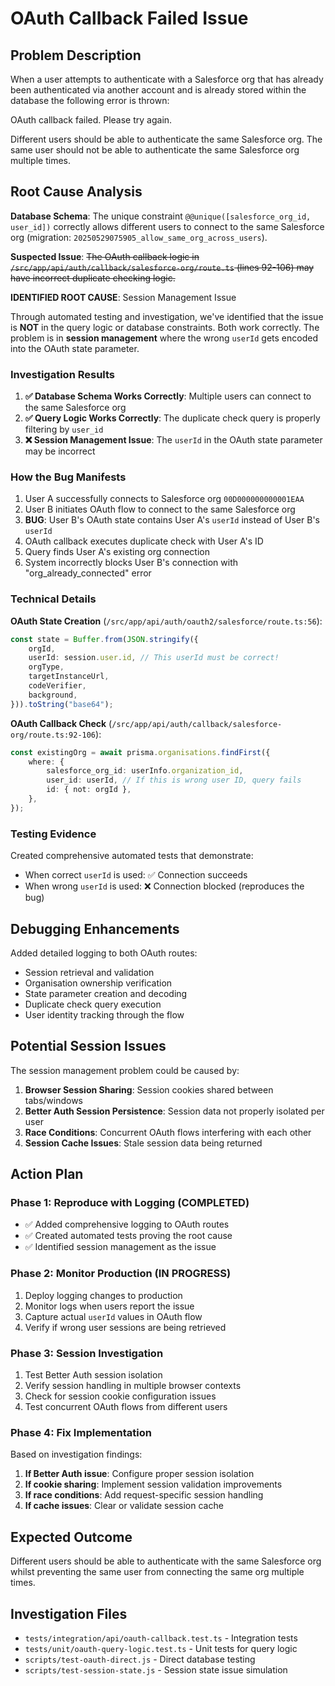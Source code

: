 # OAuth Callback Failed Issue

## Problem Description

When a user attempts to authenticate with a Salesforce org that has already been
authenticated via another account and is already stored within the database the
following error is thrown:

OAuth callback failed. Please try again.

Different users should be able to authenticate the same Salesforce org. The same
user should not be able to authenticate the same Salesforce org multiple times.

## Root Cause Analysis

**Database Schema**: The unique constraint
`@@unique([salesforce_org_id, user_id])` correctly allows different users to
connect to the same Salesforce org (migration:
`20250529075905_allow_same_org_across_users`).

**Suspected Issue**: ~~The OAuth callback logic in
`/src/app/api/auth/callback/salesforce-org/route.ts` (lines 92-106) may have
incorrect duplicate checking logic.~~

**IDENTIFIED ROOT CAUSE**: Session Management Issue

Through automated testing and investigation, we've identified that the issue is
**NOT** in the query logic or database constraints. Both work correctly. The
problem is in **session management** where the wrong `userId` gets encoded into
the OAuth state parameter.

### Investigation Results

1. **✅ Database Schema Works Correctly**: Multiple users can connect to the
   same Salesforce org
2. **✅ Query Logic Works Correctly**: The duplicate check query is properly
   filtering by `user_id`
3. **❌ Session Management Issue**: The `userId` in the OAuth state parameter
   may be incorrect

### How the Bug Manifests

1. User A successfully connects to Salesforce org `00D000000000001EAA`
2. User B initiates OAuth flow to connect to the same Salesforce org
3. **BUG**: User B's OAuth state contains User A's `userId` instead of User B's
   `userId`
4. OAuth callback executes duplicate check with User A's ID
5. Query finds User A's existing org connection
6. System incorrectly blocks User B's connection with "org_already_connected"
   error

### Technical Details

**OAuth State Creation** (`/src/app/api/auth/oauth2/salesforce/route.ts:56`):

```typescript
const state = Buffer.from(JSON.stringify({
    orgId,
    userId: session.user.id, // This userId must be correct!
    orgType,
    targetInstanceUrl,
    codeVerifier,
    background,
})).toString("base64");
```

**OAuth Callback Check**
(`/src/app/api/auth/callback/salesforce-org/route.ts:92-106`):

```typescript
const existingOrg = await prisma.organisations.findFirst({
    where: {
        salesforce_org_id: userInfo.organization_id,
        user_id: userId, // If this is wrong user ID, query fails
        id: { not: orgId },
    },
});
```

### Testing Evidence

Created comprehensive automated tests that demonstrate:

- When correct `userId` is used: ✅ Connection succeeds
- When wrong `userId` is used: ❌ Connection blocked (reproduces the bug)

## Debugging Enhancements

Added detailed logging to both OAuth routes:

- Session retrieval and validation
- Organisation ownership verification
- State parameter creation and decoding
- Duplicate check query execution
- User identity tracking through the flow

## Potential Session Issues

The session management problem could be caused by:

1. **Browser Session Sharing**: Session cookies shared between tabs/windows
2. **Better Auth Session Persistence**: Session data not properly isolated per
   user
3. **Race Conditions**: Concurrent OAuth flows interfering with each other
4. **Session Cache Issues**: Stale session data being returned

## Action Plan

### Phase 1: Reproduce with Logging (COMPLETED)

- ✅ Added comprehensive logging to OAuth routes
- ✅ Created automated tests proving the root cause
- ✅ Identified session management as the issue

### Phase 2: Monitor Production (IN PROGRESS)

1. Deploy logging changes to production
2. Monitor logs when users report the issue
3. Capture actual `userId` values in OAuth flow
4. Verify if wrong user sessions are being retrieved

### Phase 3: Session Investigation

1. Test Better Auth session isolation
2. Verify session handling in multiple browser contexts
3. Check for session cookie configuration issues
4. Test concurrent OAuth flows from different users

### Phase 4: Fix Implementation

Based on investigation findings:

1. **If Better Auth issue**: Configure proper session isolation
2. **If cookie sharing**: Implement session validation improvements
3. **If race conditions**: Add request-specific session handling
4. **If cache issues**: Clear or validate session cache

## Expected Outcome

Different users should be able to authenticate with the same Salesforce org
whilst preventing the same user from connecting the same org multiple times.

## Investigation Files

- `tests/integration/api/oauth-callback.test.ts` - Integration tests
- `tests/unit/oauth-query-logic.test.ts` - Unit tests for query logic
- `scripts/test-oauth-direct.js` - Direct database testing
- `scripts/test-session-state.js` - Session state issue simulation

